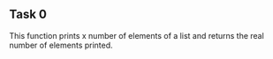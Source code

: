 Task 0
------
This function prints x number of elements of a list and returns the real number of elements printed.
